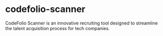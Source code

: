 # codefolio-scanner
CodeFolio Scanner is an innovative recruiting tool designed to streamline the talent acquisition process for tech companies.
